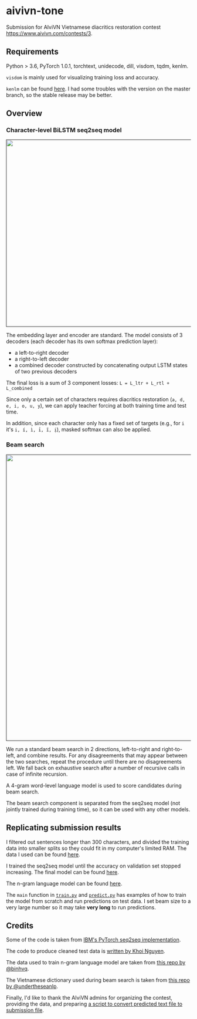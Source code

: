 # aivivn-tone

Submission for AIviVN Vietnamese diacritics restoration contest https://www.aivivn.com/contests/3.

## Requirements

Python > 3.6, PyTorch 1.0.1, torchtext, unidecode, dill, visdom, tqdm, kenlm.

`visdom` is mainly used for visualizing training loss and accuracy.

`kenlm` can be found [here](https://github.com/kpu/kenlm). I had some troubles with the version on the master branch, so the stable release may be better.

## Overview

### Character-level BiLSTM seq2seq model

[<p align="center"><img width="510" src="https://i.imgur.com/67CCUEU.png"></p>]()

The embedding layer and encoder are standard. The model consists of 3 decoders (each decoder has its own softmax prediction layer):
- a left-to-right decoder
- a right-to-left decoder
- a combined decoder constructed by concatenating output LSTM states of two previous decoders

The final loss is a sum of 3 component losses:
`L = L_ltr + L_rtl + L_combined`

Since only a certain set of characters requires diacritics restoration (`a, d, e, i, o, u, y`), we can apply teacher forcing at both training time and test time. 

In addition, since each character only has a fixed set of targets (e.g., for `i` it's `i, í, ì, ỉ, ĩ, ị`), masked softmax can also be applied. 

### Beam search

[<p align="center"><img width="780" src="https://i.imgur.com/MultVmF.png"></p>]()

We run a standard beam search in 2 directions, left-to-right and right-to-left, and combine results. For any disagreements that may appear between the two searches, repeat the procedure until there are no disagreements left. We fall back on exhaustive search after a number of recursive calls in case of infinite recursion.

A 4-gram word-level language model is used to score candidates during beam search.

The beam search component is separated from the seq2seq model (not jointly trained during training time), so it can be used with any other models.

## Replicating submission results

I filtered out sentences longer than 300 characters, and divided the training data into smaller splits so they could fit in my computer's limited RAM. The data I used can be found [here](https://drive.google.com/file/d/1NqrYfs1cK63ZRlfl__6-p64NEfgsMLFD/view?usp=sharing).

I trained the seq2seq model until the accuracy on validation set stopped increasing. The final model can be found [here](https://drive.google.com/file/d/1cWp0P2Uj6rcXZzqpfQt9kY8a9SlLEsNU/view?usp=sharing).

The n-gram language model can be found [here](https://drive.google.com/file/d/14RmQSYgijeSVzZNZ2mPGL0lCLg_guXGE/view?usp=sharing).

The `main` function in [`train.py`](./train.py) and [`predict.py`](./predict.py) has examples of how to train the model from scratch and run predictions on test data. I set beam size to a very large number so it may take **very long** to run predictions.

## Credits

Some of the code is taken from [IBM's PyTorch seq2seq implementation](https://github.com/IBM/pytorch-seq2seq).

The code to produce cleaned test data is [written by Khoi Nguyen](https://gist.github.com/suicao/5fd9e27bfb00a147998035730ca224d7?fbclid=IwAR13ufFJUTjTeyMO3KuN8dZTBACkC9ix-_XxN9Z6lshDdD8Eyn3KGPJri6o).

The data used to train n-gram language model are taken from [this repo by @binhvq](https://github.com/binhvq/news-corpus).

The Vietnamese dictionary used during beam search is taken from [this repo by @undertheseanlp](https://github.com/undertheseanlp/dictionary/blob/wiktionary/dictionary/words.txt).

Finally, I'd like to thank the AIviVN admins for organizing the contest, providing the data, and preparing [a script to convert predicted text file to submission file](https://github.com/aivivn/vietnamese_tone_prediction_utils).

